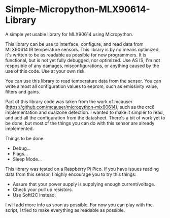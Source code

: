 # Simple-Micropython-MLX90614-Library
A simple yet usable library for MLX90614 using Micropython. 

This library can be use to interface, configure, and read data from MLX90614 IR temperature sensors. This library is by no means optimized, it's written to be as readable as possible for new programmers. It is functional, but is not yet fully debugged, nor optimized. Use AS IS, I'm not resposible of any damages, misconfigurations, or anything caused by the use of this code. Use at your own risk. 

You can use this library to read temperature data from the sensor. You can write almost all configuration values to eeprom, such as emissivity value, filters and gains. 

Part of this library code was taken from the work of mcauser (https://github.com/mcauser/micropython-mlx90614), such as the crc8 implementation and dualzone detection. I wanted to make it simpler to read, and add all the configuration from the datasheet. There's a bit of work yet to be done, but most of the things you can do with this sensor are already implemented.

Things to be done:
* Debug...
* Flags...
* Sleep Mode...

This library was tested on a Raspberry Pi Pico. If you have issues reading data from this sensor, I highly encourage you to try this things:
* Assure that your power supply is supplying enough current/voltage.
* Check your pull up resistors.
* Use SoftI2C instead.

I will add more info as soon as possible. For now you can play with the script, I tried to make everything as readable as possible.
